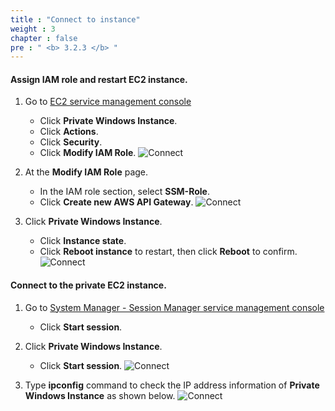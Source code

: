 ```yaml
---
title : "Connect to instance"
weight : 3
chapter : false
pre : " <b> 3.2.3 </b> "
---
```



#### Assign IAM role and restart EC2 instance.

1. Go to [EC2 service management console](https://console.aws.amazon.com/ec2/v2/home)
    - Click **Private Windows Instance**.
    - Click **Actions**.
    - Click **Security**.
    - Click **Modify IAM Role**.
![Connect](/images/2/54.png)

2. At the **Modify IAM Role** page.
    - In the IAM role section, select **SSM-Role**.
    - Click **Create new AWS API Gateway**.
![Connect](/images/2/55.png)

3. Click **Private Windows Instance**.
    - Click **Instance state**.
    - Click **Reboot instance** to restart, then click **Reboot** to confirm.
![Connect](/images/2/56.png)


#### Connect to the private EC2 instance.

1. Go to [System Manager - Session Manager service management console](https://console.aws.amazon.com/systems-manager/session-manager)
    - Click **Start session**.
  
2. Click **Private Windows Instance**.
    - Click **Start session**.
![Connect](/images/2/57.png)
3. Type **ipconfig** command to check the IP address information of **Private Windows Instance** as shown below.
    ![Connect](/images/2/58.png)